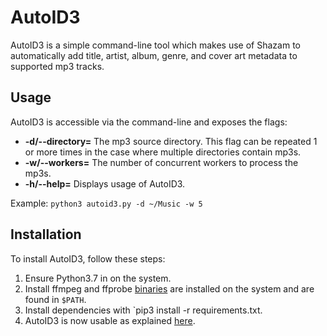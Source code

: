 # AutoID3
AutoID3 is a simple command-line tool which makes use of Shazam to automatically add title, artist,
album, genre, and cover art metadata to supported mp3 tracks.

## Usage
AutoID3 is accessible via the command-line and exposes the flags:
- **-d/--directory=** The mp3 source directory. This flag can be
  repeated 1 or more times in the case where multiple directories
  contain mp3s.
- **-w/--workers=** The number of concurrent workers to process the
  mp3s.
- **-h/--help=** Displays usage of AutoID3.

Example: `python3 autoid3.py -d ~/Music -w 5`

## Installation
To install AutoID3, follow these steps:
1. Ensure Python3.7 in on the system.
2. Install ffmpeg and ffprobe [binaries](https://ffbinaries.com/downloads)
   are installed on the system and are found in `$PATH`. 
3. Install dependencies with `pip3 install -r requirements.txt.
4. AutoID3 is now usable as explained [here](#usage).
